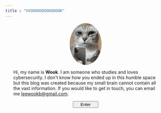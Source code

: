 ```yaml
---
title : "VVOOOOOOOOOOOOOK"
---
```


<img 
    style="display: block; 
           margin-left: auto;
           margin-right: auto;
           width: 100px;
           height: auto;
           border-radius: 50%;"
    src="./levi.jpg" alt="levi">

<p style="text-align: left; width: 90%; margin: 0 auto;">
    Hi, my name is <strong>Wook</strong>.
    I am someone who studies and loves cybersecurity. I don't know how you ended up in this humble space but this blog was created because my small brain cannot contain all the vast information. If you would like to get in touch, you can email me
    <a style="text-decoration: underline">leewookb@gmail.com</a>.
</p>

<a href="/posts/" style="text-decoration: none;">
    <button 
        style="display: block; 
            margin: 3% auto;
            width: 80px;">
    Enter
    </button>
</a>

